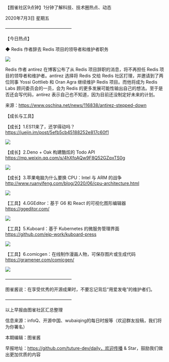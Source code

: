 【图雀社区9点钟】1分钟了解科技、技术圈热点、动态

2020年7月3日 星期五

———————————————

【今日热点】   

 ◆ Redis 作者辞去 Redis 项目的领导者和维护者职务

![](https://imgkr.cn-bj.ufileos.com/2e11c4a6-97ce-4df3-94f2-e049504a197f.png)

Redis 作者 antirez 在博客公布了从 Redis 项目辞职的消息，将不再担任 Redis 项目的领导者和维护者。antirez 选择将 Redis 交给 Redis 社区打理，并邀请到了两位同事 Yossi Gottlieb 和 Oran Agra 继续维护 Redis 项目。而他将成为 Redis Labs 顾问委员会的一员，会为 Redis 的更多发展可能性输出自己的想法。至于是否还会写代码，antirez 表示自己也不知道，因为目前还没制定好未来的计划。

来源：https://www.oschina.net/news/116838/antirez-stepped-down

【成长与工具】   

【成长】1.ES11来了，还学得动吗？ https://juejin.im/post/5efb5cb45188252e817c60f1

![](https://imgkr.cn-bj.ufileos.com/5bd749d1-3a40-4ffa-b840-7e18d4a30f44.png)

【成长】2.Deno + Oak 构建酷炫的 Todo API https://mp.weixin.qq.com/s/4hXfoAQw9F8Q52GZqxTS0g

![](https://imgkr.cn-bj.ufileos.com/11b15fbe-f159-4654-900b-0bdec321b1bf.jpeg)

【成长】3.苹果电脑为什么要换 CPU：Intel 与 ARM 的战争 http://www.ruanyifeng.com/blog/2020/06/cpu-architecture.html

![](https://imgkr.cn-bj.ufileos.com/62fbe5ee-14e3-412d-9d23-9f6079c67b75.jpg)

【工具】4.GGEditor：基于 G6 和 React 的可视化图形编辑器 https://ggeditor.com/

![](https://imgkr.cn-bj.ufileos.com/1e8fb810-59c3-4fd9-9431-23db663d88ad.png)

【工具】5.Kuboard：基于 Kubernetes 的微服务管理界面 https://github.com/eip-work/kuboard-press

![](https://imgkr.cn-bj.ufileos.com/3e740869-ba18-4e34-b727-595739f5d21d.png)

【工具】6.comicgen：在线制作漫画人物，可保存图片或生成代码 https://gramener.com/comicgen/

![](https://imgkr.cn-bj.ufileos.com/f377cd67-62ce-41ac-8ab7-929a38405739.png)

——————————————— 

图雀酱说：在享受优秀的开源成果时，不要忘记背后“用爱发电”的维护者们。

———————————————

以上早报由图雀社区汇总整理   

信息来源：infoQ、开源中国、wubaiqing的每日时报等（欢迎群友投稿，我们将为你署名）

本期编辑：图雀酱

早报地址：https://github.com/tuture-dev/daily，欢迎传播 & Star，鼓励我们做出更加优质的内容